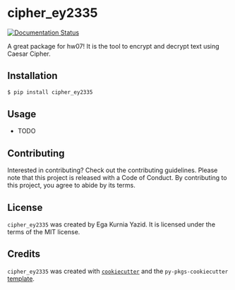 # cipher_ey2335
[![Documentation Status](https://readthedocs.org/projects/cipher-yazid-ega/badge/?version=latest)](https://cipher-yazid-ega.readthedocs.io/en/latest/?badge=latest)

A great package for hw07! It is the tool to encrypt and decrypt text using Caesar Cipher.

## Installation

```bash
$ pip install cipher_ey2335
```

## Usage

- TODO

## Contributing

Interested in contributing? Check out the contributing guidelines. Please note that this project is released with a Code of Conduct. By contributing to this project, you agree to abide by its terms.

## License

`cipher_ey2335` was created by Ega Kurnia Yazid. It is licensed under the terms of the MIT license.

## Credits

`cipher_ey2335` was created with [`cookiecutter`](https://cookiecutter.readthedocs.io/en/latest/) and the `py-pkgs-cookiecutter` [template](https://github.com/py-pkgs/py-pkgs-cookiecutter).
